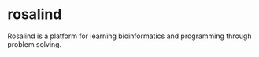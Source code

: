 rosalind
========

Rosalind is a platform for learning bioinformatics and programming through problem solving.
